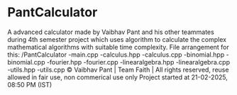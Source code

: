 # PantCalculator
A advanced calculator made by Vaibhav Pant and his other teammates during 4th semester project which uses algorithm to calculate the complex mathematical algorithms with suitable time complexity.
File arrangement for this:
        /PantCalculator
        -main.cpp
          -calculus.hpp
          -calculus.cpp
          -binomial.hpp
          -binomial.cpp
          -fourier.hpp
          -fourier.cpp
          -linearalgebra.hpp
          -linearalgebra.cpp
          -utils.hpp
          -utils.cpp
© Vaibhav Pant | Team Faith | All rights reserved, reuse allowed in fair use, non commerical use only
Project started at 21-02-2025, 08:50 PM (IST)
